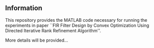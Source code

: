 ## Information
This repository provides the MATLAB code necessary for running the experiments in paper ``FIR Filter Design by Convex Optimization Using Directed Iterative Rank Refinement Algorithm''.

More details will be provided...







